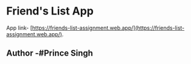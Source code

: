 # Friend's List App

App link- [https://friends-list-assignment.web.app/](https://friends-list-assignment.web.app/).

## Author -#Prince Singh
